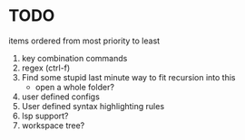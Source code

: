 TODO
=======
items ordered from most priority to least
1. key combination commands
2. regex (ctrl-f)
3. Find some stupid last minute way to fit recursion into this
   * open a whole folder?  
5. user defined configs
4. User defined syntax highlighting rules
5. lsp support?
6. workspace tree?
